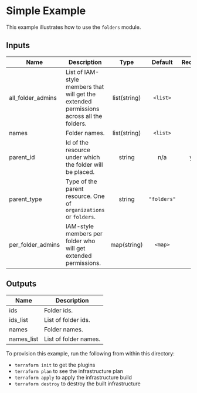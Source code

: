 # Simple Example

This example illustrates how to use the `folders` module.

<!-- BEGINNING OF PRE-COMMIT-TERRAFORM DOCS HOOK -->
## Inputs

| Name | Description | Type | Default | Required |
|------|-------------|:----:|:-----:|:-----:|
| all\_folder\_admins | List of IAM-style members that will get the extended permissions across all the folders. | list(string) | `<list>` | no |
| names | Folder names. | list(string) | `<list>` | no |
| parent\_id | Id of the resource under which the folder will be placed. | string | n/a | yes |
| parent\_type | Type of the parent resource. One of `organizations` or `folders`. | string | `"folders"` | no |
| per\_folder\_admins | IAM-style members per folder who will get extended permissions. | map(string) | `<map>` | no |

## Outputs

| Name | Description |
|------|-------------|
| ids | Folder ids. |
| ids\_list | List of folder ids. |
| names | Folder names. |
| names\_list | List of folder names. |

<!-- END OF PRE-COMMIT-TERRAFORM DOCS HOOK -->

To provision this example, run the following from within this directory:
- `terraform init` to get the plugins
- `terraform plan` to see the infrastructure plan
- `terraform apply` to apply the infrastructure build
- `terraform destroy` to destroy the built infrastructure
